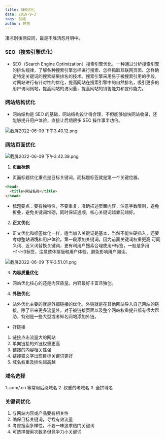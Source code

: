 ```yaml
---
title: SEO优化
date: 2019-9-3
tags: 前端
author: 映雪
---
```


凄凉别後两应同，最是不胜清怨月明中。

<!--more-->

### SEO（搜索引擎优化）

- SEO（Search Engine Optimization）搜索引擎优化。一种通过分析搜索引擎的排名规律，了解各种搜索引擎怎样进行搜索、怎样抓取互联网页面、怎样确定特定关键词的搜索结果排名的技术。搜索引擎采用易于被搜索引用的手段，对网站进行有针对性的优化，提高网站在搜索引擎中的自然排名，吸引更多的用户访问网站，提高网站的访问量，提高网站的销售能力和宣传能力。

### 网站结构优化

- 网站结构是 SEO 的基础，网站结构设计得合理，不但能够加快网站收录，还能够提升用户体验，直接让后期很多 SEO 操作事半功倍。

![截屏2022-06-09 下午3.40.12.png](/images/2022/06/09/uqry6lRjSze9I7W.png)

### 网站页面优化

![截屏2022-06-09 下午3.42.39.png](/images/2022/06/09/ilSHU2LVhvkaO39.png)

1. **页面标题**

- 页面标题优化重点是目标关键词，而标题标签就是第一个关键位置。

```html
<head>
  <title>网站名称</title>
</head>
```

- 标题要点：要有独特性，不要重复，准确描述页面内容，注意字数限制，避免折叠，避免关键词堆砌，同时保证通顺，核心关键词越靠前越好。

2. **正文优化**

- 正文优化和标签优化一样，适当加入关键词是基本，当然不能生硬插入，还要考虑整站语境和用户体验。第一段添加关键词，因为前面关键词权重更高
可同义词、近义词替换关键词，更有利用户搜索合理使用H标签，一般是多用H1~H3标签，注意整体排版和用户体验，避免影响用户阅读。

![截屏2022-06-09 下午3.51.01.png](/images/2022/06/09/ExbKVcS9zioeAU6.png)

3. **内容质量优化**

- 网站优化核心的还是内容质量。内容最好丰富且独创。

4. **外链优化**

- 站外优化主要的就是外部链接的优化。外链就是在其他网站导入自己网站的链接，除了带来更多流量外，对于被链接页面以及整个网站权重提升都有很大帮助，特别是一些大型或者知名网站添加外链。

- 好链接

1. 链接点击流量大的网站
2. 单向链接的外链权重更高
3. 链接的内容相关性强
4. 链接锚文字出现目标关键词更好
5. 域名权重及排名越高越


### 域名选择

1..com/.cn 等常用后缀域名
2. 权重的老域名
3. 全拼域名

### 关键词优化

1. 与网站内容或产品要有相关性
2. 确保目标关键词，寻找有效流量
3. 考虑搜索多样性，不要一味追求热门关键词
4. 可选择搜索次数多但竞争力小关键词